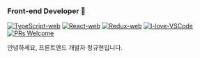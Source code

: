 ### Front-end Developer 👋


[![TypeScript-web](https://img.shields.io/badge/TypeScript-v3.7.5-007ACC.svg)](https://www.typescriptlang.org/)
[![React-web](https://img.shields.io/badge/React-v16.12.0-61DAFB.svg?logo=react)](https://reactjs.org/)
[![Redux-web](https://img.shields.io/badge/Redux-v4.0.5-764ABC.svg?logo=redux)](https://redux.js.org/)
[![I-love-VSCode](https://img.shields.io/badge/Made%20for-VSCode-007ACC.svg)](https://code.visualstudio.com/)
[![PRs Welcome](https://img.shields.io/badge/PRs-welcome-181717.svg?logo=github)](https://github.com/JungKyuHyun)

안녕하세요, 프론트엔드 개발자 정규현입니다.

